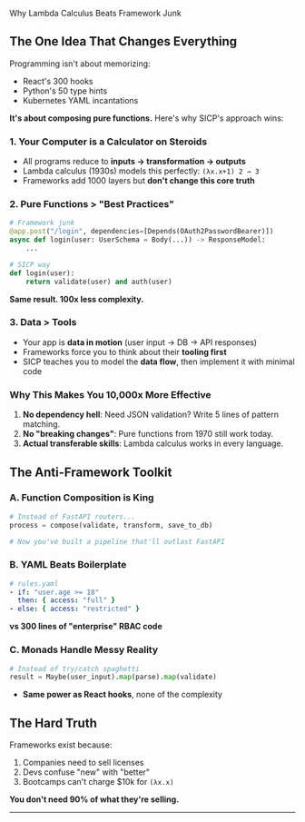 Why Lambda Calculus Beats Framework Junk

## The One Idea That Changes Everything

Programming isn't about memorizing:
- React's 300 hooks
- Python's 50 type hints
- Kubernetes YAML incantations

**It's about composing pure functions.** Here's why SICP's approach wins:

### 1. Your Computer is a Calculator on Steroids
- All programs reduce to **inputs → transformation → outputs**
- Lambda calculus (1930s) models this perfectly: `(λx.x+1) 2 → 3`
- Frameworks add 1000 layers but **don't change this core truth**

### 2. Pure Functions > "Best Practices"
```python
# Framework junk
@app.post("/login", dependencies=[Depends(OAuth2PasswordBearer)])
async def login(user: UserSchema = Body(...)) -> ResponseModel:
    ...

# SICP way
def login(user): 
    return validate(user) and auth(user)
```
**Same result. 100x less complexity.**

### 3. Data > Tools
- Your app is **data in motion** (user input → DB → API responses)
- Frameworks force you to think about their **tooling first**
- SICP teaches you to model the **data flow**, then implement it with minimal code

### Why This Makes You 10,000x More Effective

1. **No dependency hell**: Need JSON validation? Write 5 lines of pattern matching.
2. **No "breaking changes"**: Pure functions from 1970 still work today.
3. **Actual transferable skills**: Lambda calculus works in every language.

## The Anti-Framework Toolkit

### A. Function Composition is King
```python
# Instead of FastAPI routers...
process = compose(validate, transform, save_to_db)

# Now you've built a pipeline that'll outlast FastAPI
```

### B. YAML Beats Boilerplate
```yaml
# rules.yaml
- if: "user.age >= 18"
  then: { access: "full" }
- else: { access: "restricted" }
```
**vs 300 lines of "enterprise" RBAC code**

### C. Monads Handle Messy Reality
```python
# Instead of try/catch spaghetti
result = Maybe(user_input).map(parse).map(validate)
```
- **Same power as React hooks**, none of the complexity

## The Hard Truth

Frameworks exist because:
1. Companies need to sell licenses
2. Devs confuse "new" with "better"
3. Bootcamps can't charge $10k for `(λx.x)`

**You don't need 90% of what they're selling.**

---

